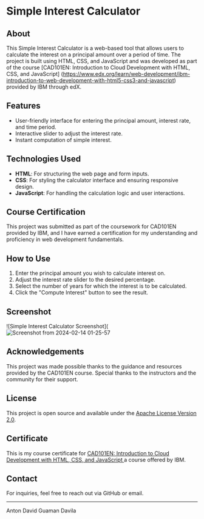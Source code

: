 # Simple Interest Calculator

## About
This Simple Interest Calculator is a web-based tool that allows users to calculate the interest on a principal amount over a period of time. The project is built using HTML, CSS, and JavaScript and was developed as part of the course [CAD101EN: Introduction to Cloud Development with HTML, CSS, and JavaScript] (https://www.edx.org/learn/web-development/ibm-introduction-to-web-development-with-html5-css3-and-javascript) provided by IBM through edX.

## Features
- User-friendly interface for entering the principal amount, interest rate, and time period.
- Interactive slider to adjust the interest rate.
- Instant computation of simple interest.

## Technologies Used
- **HTML**: For structuring the web page and form inputs.
- **CSS**: For styling the calculator interface and ensuring responsive design.
- **JavaScript**: For handling the calculation logic and user interactions.

## Course Certification
This project was submitted as part of the coursework for CAD101EN provided by IBM, and I have earned a certification for my understanding and proficiency in web development fundamentals.

## How to Use
1. Enter the principal amount you wish to calculate interest on.
2. Adjust the interest rate slider to the desired percentage.
3. Select the number of years for which the interest is to be calculated.
4. Click the "Compute Interest" button to see the result.

## Screenshot
![Simple Interest Calculator Screenshot](![Screenshot from 2024-02-14 01-25-57](https://github.com/DavidGuamanDavila/simple-interest-calculator/assets/92492748/65ae09cb-05bf-4fc8-b5cd-f9cd1c3fbc17)

## Acknowledgements
This project was made possible thanks to the guidance and resources provided by the CAD101EN course. Special thanks to the instructors and the community for their support.

## License
This project is open source and available under the [Apache License Version 2.0](https://github.com/DavidGuamanDavila/simple-interest-calculator?tab=Apache-2.0-1-ov-file#).

## Certificate

This is my course certificate for [ CAD101EN: Introduction to Cloud Development with HTML, CSS, and JavaScript ](https://courses.edx.org/certificates/3996348988b24b8a9506d54a76c82217) a course offered by IBM.

## Contact
For inquiries, feel free to reach out via GitHub or email.

---

Anton David Guaman Davila
